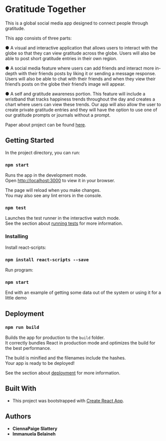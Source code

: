 # Gratitude Together

This is a global social media app designed to connect people through gratitude.

This app consists of three parts:

● A visual and interactive application that allows users to interact with the globe so that they can view gratitude across the globe. Users will also be able to post short gratitude entries in their own region.


● A social media feature where users can add friends and interact more in-depth with their friends posts by liking it or sending a message response. Users will also be able to chat with their friends and when they view their friend’s posts on the globe their friend’s image will appear.


● A self and gratitude awareness portion. This feature will include a wristband that tracks happiness trends throughout the day and creates a chart where users can view these trends. Our app will also allow the user to create private gratitude entries and they will have the option to use one of our gratitude prompts or journals without a prompt.

Paper about project can be found [here](https://medium.com/berea-hcc/gratitude-together-793e123c7fb).

## Getting Started

In the project directory, you can run:

### `npm start`

Runs the app in the development mode.\
Open [http://localhost:3000](http://localhost:3000) to view it in your browser.

The page will reload when you make changes.\
You may also see any lint errors in the console.

### `npm test`

Launches the test runner in the interactive watch mode.\
See the section about [running tests](https://facebook.github.io/create-react-app/docs/running-tests) for more information.

### Installing

Install react-scripts:

### `npm install react-scripts --save`

Run program:

### `npm start`

End with an example of getting some data out of the system or using it
for a little demo

## Deployment

### `npm run build`

Builds the app for production to the `build` folder.\
It correctly bundles React in production mode and optimizes the build for the best performance.

The build is minified and the filenames include the hashes.\
Your app is ready to be deployed!

See the section about [deployment](https://facebook.github.io/create-react-app/docs/deployment) for more information.

## Built With

  - This project was bootstrapped with [Create React App](https://github.com/facebook/create-react-app).

## Authors

  - **CiennaPaige Slattery**
   - **Immanuela Belaineh**


